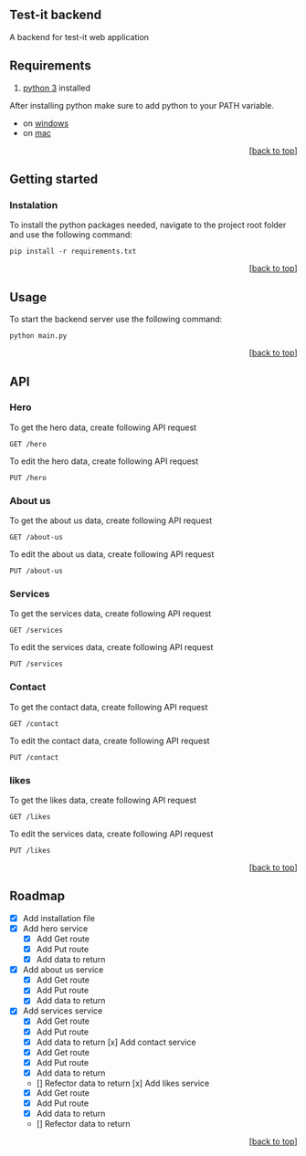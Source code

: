<a name="readme-top"></a>

## Test-it backend

A backend for test-it web application

## Requirements

1. [python 3](https://www.python.org/downloads/) installed

After installing python make sure to add python to your PATH variable.
- on [windows](https://datatofish.com/add-python-to-windows-path/)
- on [mac](https://opensource.com/article/19/5/python-3-default-mac)

<p align="right">[<a href="#readme-top">back to top</a>]</p>

## Getting started

### Instalation

To install the python packages needed, navigate to the project root folder and use the following command:
```
pip install -r requirements.txt
```

<p align="right">[<a href="#readme-top">back to top</a>]</p>

## Usage

To start the backend server use the following command:
```
python main.py
```

<p align="right">[<a href="#readme-top">back to top</a>]</p>

## API

### Hero

To get the hero data, create following API request
```
GET /hero
```

To edit the hero data, create following API request
```
PUT /hero
```

### About us

To get the about us data, create following API request
```
GET /about-us
```

To edit the about us data, create following API request
```
PUT /about-us
```

### Services

To get the services data, create following API request
```
GET /services
```

To edit the services data, create following API request
```
PUT /services
```

### Contact

To get the contact data, create following API request
```
GET /contact
```

To edit the contact data, create following API request
```
PUT /contact
```

### likes

To get the likes data, create following API request
```
GET /likes
```

To edit the services data, create following API request
```
PUT /likes
```

<p align="right">[<a href="#readme-top">back to top</a>]</p>

## Roadmap
- [x] Add installation file
- [x] Add hero service
  - [x] Add Get route
  - [x] Add Put route
  - [x] Add data to return
- [x] Add about us service
  - [x] Add Get route
  - [x] Add Put route
  - [x] Add data to return
- [x] Add services service
  - [x] Add Get route
  - [x] Add Put route
  - [x] Add data to return
[x] Add contact service
  - [x] Add Get route
  - [x] Add Put route
  - [x] Add data to return
  - [] Refector data to return
[x] Add likes service
  - [x] Add Get route
  - [x] Add Put route
  - [x] Add data to return
  - [] Refector data to return

<p align="right">[<a href="#readme-top">back to top</a>]</p>
